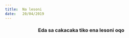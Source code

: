 ```yaml
---
title:  Na lesoni
date:   20/04/2019
---
```


### <center>Eda sa cakacaka tiko ena lesoni oqo</center>